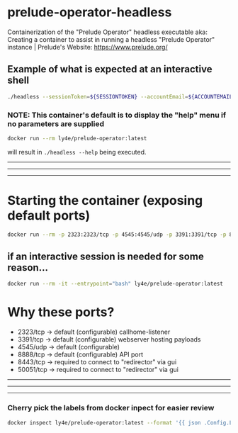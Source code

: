 # prelude-operator-headless
Containerization of the "Prelude Operator" headless executable
aka: Creating a container to assist in running a headless "Prelude Operator" instance
| Prelude's Website: https://www.prelude.org/

## Example of what is expected at an interactive shell
```bash
./headless --sessionToken=${SESSIONTOKEN} --accountEmail=${ACCOUNTEMAIL} --accountToken=${ACCOUNTOKEN} --accountSecret=${ACCOUNTSECRET}
```

### NOTE: This container's default is to display the "help" menu if no parameters are supplied
```bash
docker run --rm ly4e/prelude-operator:latest
```
 will result in `./headless --help` being executed.

----
----
---
# Starting the container (exposing default ports)
```bash
docker run --rm -p 2323:2323/tcp -p 4545:4545/udp -p 3391:3391/tcp -p 8888:8888/tcp -p 50051:50051/tcp -p 8443:8443/tcp ly4e/prelude-operator:latest --sessionToken=${SESSIONTOKEN} --accountEmail=${ACCOUNTEMAIL} --accountToken=${ACCOUNTOKEN} --accountSecret=${ACCOUNTSECRET}
```

## if an interactive session is needed for some reason...
```bash
docker run --rm -it --entrypoint="bash" ly4e/prelude-operator:latest
```

# Why these ports?
* 2323/tcp -> default (configurable) callhome-listener
* 3391/tcp -> default (configurable) webserver hosting payloads
* 4545/udp -> default (configurable)
* 8888/tcp -> default (configurable) API port 
* 8443/tcp -> required to connect to "redirector" via gui
* 50051/tcp -> required to connect to "redirector" via gui

---
---
---
### Cherry pick the labels from docker inpect for easier review
```bash
docker inspect ly4e/prelude-operator:latest --format '{{ json .Config.Labels }}' | sed 's/,/\n/g'
```